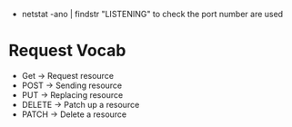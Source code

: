 - netstat -ano | findstr "LISTENING"  to check the port number are used    

# Request Vocab
- Get -> Request resource
- POST -> Sending resource
- PUT -> Replacing resource
- DELETE -> Patch up a resource
- PATCH -> Delete a resource